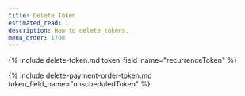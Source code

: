 ```yaml
---
title: Delete Token
estimated_read: 1
description: How to delete tokens.
menu_order: 1700
---
```


{% include delete-token.md token_field_name="recurrenceToken" %}

{% include delete-payment-order-token.md token_field_name="unscheduledToken" %}
